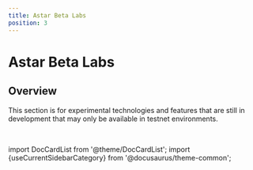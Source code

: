 ```yaml
---
title: Astar Beta Labs
position: 3
---
```


# Astar Beta Labs

## Overview

This section is for experimental technologies and features that are still in development that may only be available in testnet environments.

<br/>

import DocCardList from '@theme/DocCardList';
import {useCurrentSidebarCategory} from '@docusaurus/theme-common';

<DocCardList items={useCurrentSidebarCategory().items}/>
